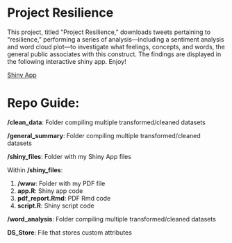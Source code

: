 # Project Resilience

This project, titled "Project Resilience," downloads tweets pertaining to “resilience,” performing a series of analysis—including a sentiment analysis and word cloud plot—to investigate what feelings, concepts, and words, the general public associates with this construct. The findings are displayed in the following interactive shiny app. Enjoy!

[Shiny App](https://ayshaemmerson.shinyapps.io/project_resilience/)

# Repo Guide:

**/clean_data**: Folder compiling multiple transformed/cleaned datasets 

**/general_summary**: Folder compiling multiple transformed/cleaned datasets 

**/shiny_files**: Folder with my Shiny App files

Within **/shiny_files**:
   1. **/www**: Folder with my PDF file
   2.  **app.R**: Shiny app code
   3. **pdf_report.Rmd**: PDF Rmd code 
   4. **script.R**: Shiny script code

**/word_analysis**: Folder compiling multiple transformed/cleaned datasets

**DS_Store**: File that stores custom attributes 

